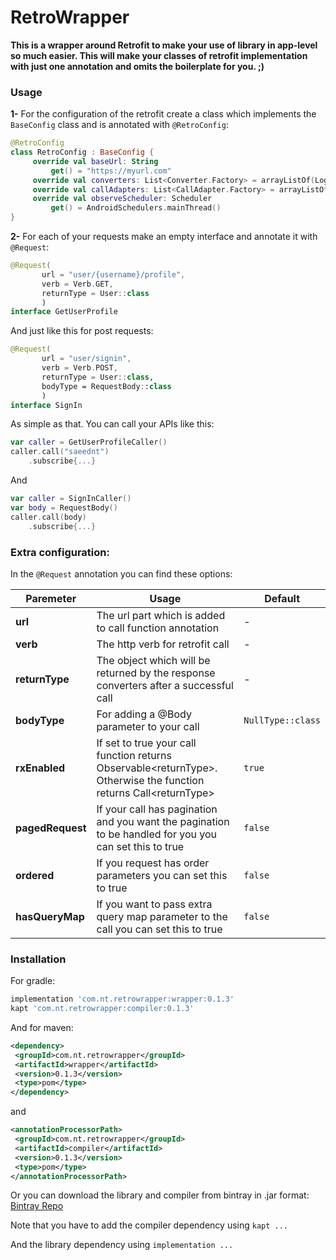# RetroWrapper

**This is a wrapper around Retrofit to make your use of library in app-level so much easier. This will make your classes of retrofit implementation with just one annotation and omits the boilerplate for you. ;)**
  
  ### Usage
  **1-** For the configuration of the retrofit create a class which implements the `BaseConfig` class and is annotated with `@RetroConfig`:
```kotlin
@RetroConfig  
class RetroConfig : BaseConfig {  
     override val baseUrl: String  
         get() = "https://myurl.com"  
     override val converters: List<Converter.Factory> = arrayListOf(LoganSquareConverterFactory.create())  
     override val callAdapters: List<CallAdapter.Factory> = arrayListOf(RxJava2CallAdapterFactory.create())  
     override val observeScheduler: Scheduler  
         get() = AndroidSchedulers.mainThread()  
}
```
  
**2-**   For each of your requests make an empty interface and annotate it with `@Request`:
```kotlin
@Request(  
       url = "user/{username}/profile",  
       verb = Verb.GET,  
       returnType = User::class  
       )  
interface GetUserProfile
```

And just like this for post requests:
```kotlin
@Request(  
       url = "user/signin",  
       verb = Verb.POST,  
       returnType = User::class,
       bodyType = RequestBody::class
       )  
interface SignIn
```
      
As simple as that. You can call your APIs like this:
```kotlin
var caller = GetUserProfileCaller()
caller.call("saeednt")
    .subscribe{...}
```
And
```kotlin
var caller = SignInCaller()
var body = RequestBody()
caller.call(body)
    .subscribe{...}
```
      
  ### Extra configuration:
  In the `@Request` annotation you can find these options:
  
  | Paremeter | Usage | Default|
  |-|-|-|
  |**url**|The url part which is added to call function annotation|-|
  |**verb**|The http verb for retrofit call|-|
  |**returnType**|The object which will be returned by the response converters after a successful call|-|
  |**bodyType**|For adding a @Body parameter to your call|`NullType::class`
  |**rxEnabled**|If set to true your call function returns Observable\<returnType>. Otherwise the function returns Call\<returnType>|`true`
  |**pagedRequest**|If your call has pagination and you want the pagination to be handled for you you can set this to true|`false`|
  |**ordered**|If you request has order parameters you can set this to true|`false`|
  |**hasQueryMap**|If you want to pass extra query map parameter to the call you can set this to true|`false`|

### Installation
For gradle:
```groovy
implementation 'com.nt.retrowrapper:wrapper:0.1.3'
kapt 'com.nt.retrowrapper:compiler:0.1.3'
```

And for maven:
```xml
<dependency>
 <groupId>com.nt.retrowrapper</groupId>
 <artifactId>wrapper</artifactId>
 <version>0.1.3</version>
 <type>pom</type> 
</dependency>
```
and
```xml
<annotationProcessorPath>
 <groupId>com.nt.retrowrapper</groupId>
 <artifactId>compiler</artifactId>
 <version>0.1.3</version>
 <type>pom</type> 
</annotationProcessorPath>
```

Or you can download the library and compiler from bintray in .jar format:
[Bintray Repo](https://bintray.com/saeednt/RetroWrapper/com.nt.retrowrapper)

Note that you have to add the compiler dependency using `kapt ...`

And the library dependency using `implementation ...`